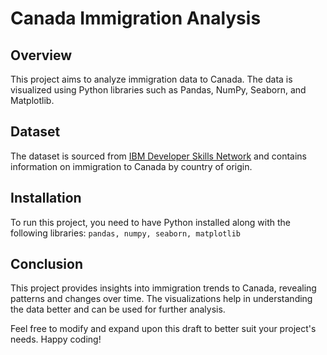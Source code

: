 # Canada Immigration Analysis
## Overview
This project aims to analyze immigration data to Canada. The data is visualized using Python libraries such as Pandas, NumPy, Seaborn, and Matplotlib.

## Dataset
The dataset is sourced from [IBM Developer Skills Network](https://cf-courses-data.s3.us.cloud-object-storage.appdomain.cloud/IBMDeveloperSkillsNetwork-DV0101EN-SkillsNetwork/Data%20Files/Canada.xlsx) and contains information on immigration to Canada by country of origin.

## Installation
To run this project, you need to have Python installed along with the following libraries:
`pandas, numpy, seaborn, matplotlib`


## Conclusion
This project provides insights into immigration trends to Canada, revealing patterns and changes over time. The visualizations help in understanding the data better and can be used for further analysis.


Feel free to modify and expand upon this draft to better suit your project's needs. 
Happy coding! 
